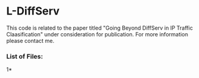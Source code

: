 # L-DiffServ

This code is related to the paper titled "Going Beyond DiffServ in IP Traffic Claasification" under consideration for publication. 
For more information please contact me.

### List of Files:

1* 





